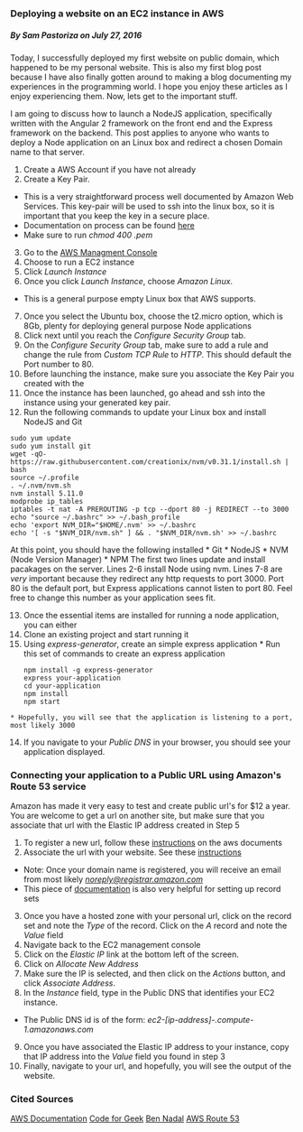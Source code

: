 ### Deploying a website on an EC2 instance in AWS
##### By Sam Pastoriza on July 27, 2016

Today, I successfully deployed my first website on public domain, which happened to 
be my personal website. This is also my first blog post because I have also finally gotten around to 
making a blog documenting my experiences in the programming world. I hope you enjoy these articles as 
I enjoy experiencing them. Now, lets get to the important stuff.

I am going to discuss how to launch a NodeJS application, specifically written with the Angular 2 framework on the front end
and the Express framework on the backend. This post applies to anyone who wants to deploy a Node application on an Linux box
and redirect a chosen Domain name to that server.

1. Create a AWS Account if you have not already
2. Create a Key Pair.
  * This is a very straightforward process well documented by Amazon Web Services. This key-pair will be used to ssh into the linux box, so it is important that you keep the key in a secure place.
  * Documentation on process can be found [here](https://docs.aws.amazon.com/AWSEC2/latest/UserGuide/ec2-key-pairs.html)
  * Make sure to run *chmod 400 <your-key>.pem*
3. Go to the [AWS Managment Console](https://console.aws.amazon.com/console/home?region=us-east-1)
4. Choose to run a EC2 instance
5. Click *Launch Instance*
6. Once you click *Launch Instance*, choose *Amazon Linux*.
  * This is a general purpose empty Linux box that AWS supports.
7. Once you select the Ubuntu box, choose the t2.micro option, which is 8Gb, plenty for deploying general purpose Node applications
8. Click next until you reach the *Configure Security Group* tab. 
9. On the *Configure Security Group* tab, make sure to add a rule and change the rule from *Custom TCP Rule* to *HTTP*. This should default the Port number to 80.
10. Before launching the instance, make sure you associate the Key Pair you created with the 
11. Once the instance has been launched, go ahead and ssh into the instance using your generated key pair.
12. Run the following commands to update your Linux box and install NodeJS and Git
  ```
  sudo yum update
  sudo yum install git
  wget -qO- https://raw.githubusercontent.com/creationix/nvm/v0.31.1/install.sh | bash
  source ~/.profile
  . ~/.nvm/nvm.sh
  nvm install 5.11.0
  modprobe ip_tables
  iptables -t nat -A PREROUTING -p tcp --dport 80 -j REDIRECT --to 3000
  echo "source ~/.bashrc" >> ~/.bash_profile
  echo 'export NVM_DIR="$HOME/.nvm' >> ~/.bashrc
  echo '[ -s "$NVM_DIR/nvm.sh" ] && . "$NVM_DIR/nvm.sh' >> ~/.bashrc
  ```
  At this point, you should have the following installed
    * Git
    * NodeJS
    * NVM (Node Version Manager)
    * NPM
  The first two lines update and install pacakages on the server. Lines 2-6 install Node using nvm. Lines 7-8 are *very* important because they redirect
  any http requests to port 3000. Port 80 is the default port, but Express applications cannot listen to port 80. Feel free to change this number as your application
  sees fit. 

13. Once the essential items are installed for running a node application, you can either
  1. Clone an existing project and start running it
  2. Using *express-generator*, create an simple express application
    * Run this set of commands to create an express application
      ```
      npm install -g express-generator
      express your-application
      cd your-application
      npm install
      npm start
      ```
    * Hopefully, you will see that the application is listening to a port, most likely 3000
14. If you navigate to your *Public DNS* in your browser, you should see your application displayed.

### Connecting your application to a Public URL using Amazon's Route 53 service
Amazon has made it very easy to test and create public url's for $12 a year. You are welcome to get a url on another site, but make sure that you associate that url
with the Elastic IP address created in Step 5

1. To register a new url, follow these [instructions](https://docs.aws.amazon.com/Route53/latest/DeveloperGuide/domain-register.html) on the aws documents
2. Associate the url with your website. See these [instructions](https://docs.aws.amazon.com/Route53/latest/DeveloperGuide/rrsets-working-with.html)
  * Note: Once your domain name is registered, you will receive an email from most likely *noreply@registrar.amazon.com*
  * This piece of [documentation](https://docs.aws.amazon.com/gettingstarted/latest/swh/getting-started-configure-route53.html) is also very helpful for setting up record sets
3. Once you have a hosted zone with your personal url, click on the record set and note the *Type* of the record. Click on the *A* record and note the *Value* field
4. Navigate back to the EC2 management console
5. Click on the *Elastic IP* link at the bottom left of the screen.
6. Click on *Allocate New Address*
7. Make sure the IP is selected, and then click on the *Actions* button, and click *Associate Address*.
8. In the *Instance* field, type in the Public DNS that identifies your EC2 instance.
  * The Public DNS id is of the form: *ec2-[ip-address]-.compute-1.amazonaws.com*
9. Once you have associated the Elastic IP address to your instance, copy that IP address into the *Value* field you found in step 3
10. Finally, navigate to your url, and hopefully, you will see the output of the website.

### Cited Sources
[AWS Documentation](https://docs.aws.amazon.com/AWSEC2/latest/UserGuide/EC2_GetStarted.html)
[Code for Geek](https://codeforgeek.com/2015/05/setup-node-development-environment-amazon-ec2/)
[Ben Nadal](http://www.bennadel.com/blog/2321-how-i-got-node-js-running-on-a-linux-micro-instance-using-amazon-ec2.htm)
[AWS Route 53](https://docs.aws.amazon.com/Route53/latest/DeveloperGuide/getting-started.html)